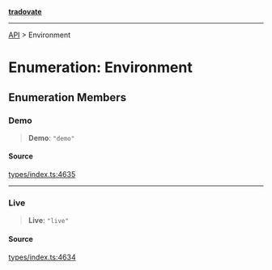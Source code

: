 [**tradovate**](../README.md)

---

[API](../API.md) > Environment

# Enumeration: Environment

## Enumeration Members

### Demo

> **Demo**: `"demo"`

#### Source

[types/index.ts:4635](https://github.com/cgilly2fast/tradovate-typescript/blob/b1caea5/src/types/index.ts#L4635)

---

### Live

> **Live**: `"live"`

#### Source

[types/index.ts:4634](https://github.com/cgilly2fast/tradovate-typescript/blob/b1caea5/src/types/index.ts#L4634)
